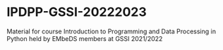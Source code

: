 # IPDPP-GSSI-20222023
Material for course Introduction to Programming and Data Processing in Python held by EMbeDS members at GSSI 2021/2022
